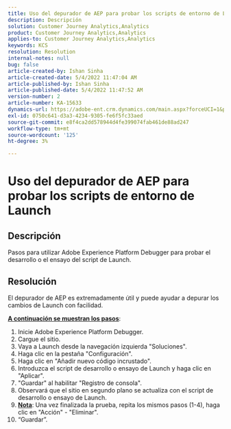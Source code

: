 ```yaml
---
title: Uso del depurador de AEP para probar los scripts de entorno de Launch
description: Descripción
solution: Customer Journey Analytics,Analytics
product: Customer Journey Analytics,Analytics
applies-to: Customer Journey Analytics,Analytics
keywords: KCS
resolution: Resolution
internal-notes: null
bug: false
article-created-by: Ishan Sinha
article-created-date: 5/4/2022 11:47:04 AM
article-published-by: Ishan Sinha
article-published-date: 5/4/2022 11:47:52 AM
version-number: 2
article-number: KA-15633
dynamics-url: https://adobe-ent.crm.dynamics.com/main.aspx?forceUCI=1&pagetype=entityrecord&etn=knowledgearticle&id=753eede9-9fcb-ec11-a7b5-6045bd00db25
exl-id: 0750c641-d3a3-4234-9305-fe6f5fc33aed
source-git-commit: e8f4ca2dd578944d4fe399074fab461de88ad247
workflow-type: tm+mt
source-wordcount: '125'
ht-degree: 3%

---
```


# Uso del depurador de AEP para probar los scripts de entorno de Launch

## Descripción


Pasos para utilizar Adobe Experience Platform Debugger para probar el desarrollo o el ensayo del script de Launch.


## Resolución


El depurador de AEP es extremadamente útil y puede ayudar a depurar los cambios de Launch con facilidad.

<b><u>A continuación se muestran los pasos</u></b>:

1. Inicie Adobe Experience Platform Debugger.
2. Cargue el sitio.
3. Vaya a Launch desde la navegación izquierda &quot;Soluciones&quot;.
4. Haga clic en la pestaña &quot;Configuración&quot;.
5. Haga clic en &quot;Añadir nuevo código incrustado&quot;.
6. Introduzca el script de desarrollo o ensayo de Launch y haga clic en &quot;Aplicar&quot;.
7. &quot;Guardar&quot; al habilitar &quot;Registro de consola&quot;.
8. Observará que el sitio en segundo plano se actualiza con el script de desarrollo o ensayo de Launch.
9. <b><u>Nota</u></b>: Una vez finalizada la prueba, repita los mismos pasos (1-4), haga clic en &quot;Acción&quot; - &quot;Eliminar&quot;.
10. “Guardar”.
